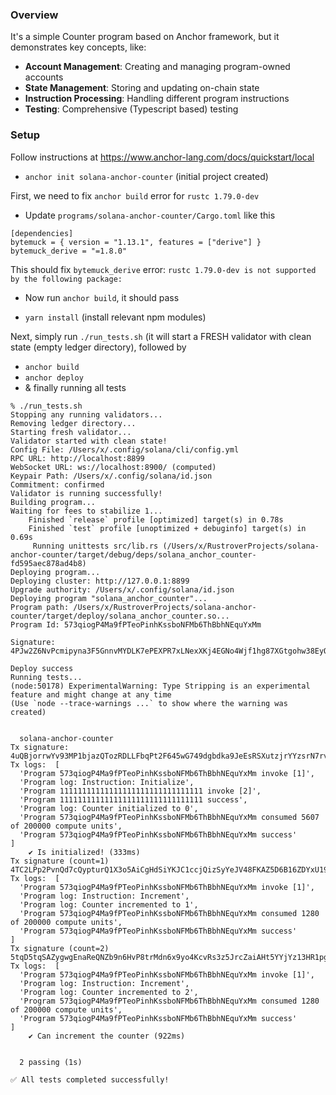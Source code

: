 ### Overview
It's a simple Counter program based on Anchor framework, but it demonstrates key concepts, like: 
- **Account Management**: Creating and managing program-owned accounts
- **State Management**: Storing and updating on-chain state
- **Instruction Processing**: Handling different program instructions
- **Testing**: Comprehensive (Typescript based) testing

### Setup 
Follow instructions at https://www.anchor-lang.com/docs/quickstart/local
- `anchor init solana-anchor-counter` (initial project created)

First, we need to fix `anchor build` error for `rustc 1.79.0-dev`
- Update `programs/solana-anchor-counter/Cargo.toml` like this 
```
[dependencies]
bytemuck = { version = "1.13.1", features = ["derive"] }
bytemuck_derive = "=1.8.0"
```
This should fix `bytemuck_derive` error: `rustc 1.79.0-dev is not supported by the following package:`
- Now run `anchor build`, it should pass

- `yarn install` (install relevant npm modules)

Next, simply run `./run_tests.sh` (it will start a FRESH validator with clean state (empty ledger directory), followed by 
- `anchor build` 
- `anchor deploy`
- & finally running all tests

```aiignore
% ./run_tests.sh
Stopping any running validators...
Removing ledger directory...
Starting fresh validator...
Validator started with clean state!
Config File: /Users/x/.config/solana/cli/config.yml
RPC URL: http://localhost:8899 
WebSocket URL: ws://localhost:8900/ (computed)
Keypair Path: /Users/x/.config/solana/id.json 
Commitment: confirmed 
Validator is running successfully!
Building program...
Waiting for fees to stabilize 1...
    Finished `release` profile [optimized] target(s) in 0.78s
    Finished `test` profile [unoptimized + debuginfo] target(s) in 0.69s
     Running unittests src/lib.rs (/Users/x/RustroverProjects/solana-anchor-counter/target/debug/deps/solana_anchor_counter-fd595aec878ad4b8)
Deploying program...
Deploying cluster: http://127.0.0.1:8899
Upgrade authority: /Users/x/.config/solana/id.json
Deploying program "solana_anchor_counter"...
Program path: /Users/x/RustroverProjects/solana-anchor-counter/target/deploy/solana_anchor_counter.so...
Program Id: 573qiogP4Ma9fPTeoPinhKssboNFMb6ThBbhNEquYxMm

Signature: 4PJw2Z6NvPcmipyna3F5GnnvMYDLK7ePEXPR7xLNexXKj4EGNo4Wjf1hg87XGtgohw38EyQMZZr5uwH94xmnpaa5

Deploy success
Running tests...
(node:50178) ExperimentalWarning: Type Stripping is an experimental feature and might change at any time
(Use `node --trace-warnings ...` to show where the warning was created)


  solana-anchor-counter
Tx signature:  4uQBjorrwYv93MP1bjazQTozRDLLFbqPt2F645wG749dgbdka9JeEsRSXutzjrYYzsrN7rv99twBa8bBVU9Gse6j
Tx logs:  [
  'Program 573qiogP4Ma9fPTeoPinhKssboNFMb6ThBbhNEquYxMm invoke [1]',
  'Program log: Instruction: Initialize',
  'Program 11111111111111111111111111111111 invoke [2]',
  'Program 11111111111111111111111111111111 success',
  'Program log: Counter initialized to 0',
  'Program 573qiogP4Ma9fPTeoPinhKssboNFMb6ThBbhNEquYxMm consumed 5607 of 200000 compute units',
  'Program 573qiogP4Ma9fPTeoPinhKssboNFMb6ThBbhNEquYxMm success'
]
    ✔ Is initialized! (333ms)
Tx signature (count=1) 4TC2LPp2PvnQd7cQypturQ1X3o5AiCgHdSiYKJC1ccjQizSyYeJV48FKAZ5D6B16ZDYxU19daHtgHpADNyPNH3jd
Tx logs:  [
  'Program 573qiogP4Ma9fPTeoPinhKssboNFMb6ThBbhNEquYxMm invoke [1]',
  'Program log: Instruction: Increment',
  'Program log: Counter incremented to 1',
  'Program 573qiogP4Ma9fPTeoPinhKssboNFMb6ThBbhNEquYxMm consumed 1280 of 200000 compute units',
  'Program 573qiogP4Ma9fPTeoPinhKssboNFMb6ThBbhNEquYxMm success'
]
Tx signature (count=2) 5tqD5tqSAZygwgEnaReQNZb9n6HvP8trMdn6x9yo4KcvRs3z5JrcZaiAHt5YYjYz13HR1pgH1K35wAgc1acvam6X
Tx logs:  [
  'Program 573qiogP4Ma9fPTeoPinhKssboNFMb6ThBbhNEquYxMm invoke [1]',
  'Program log: Instruction: Increment',
  'Program log: Counter incremented to 2',
  'Program 573qiogP4Ma9fPTeoPinhKssboNFMb6ThBbhNEquYxMm consumed 1280 of 200000 compute units',
  'Program 573qiogP4Ma9fPTeoPinhKssboNFMb6ThBbhNEquYxMm success'
]
    ✔ Can increment the counter (922ms)


  2 passing (1s)

✅ All tests completed successfully!
```





